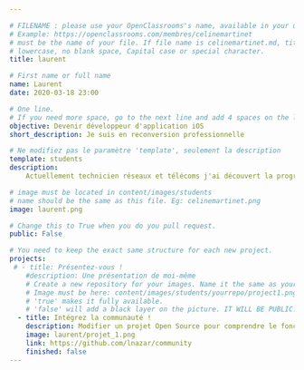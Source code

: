 ```yaml
---

# FILENAME : please use your OpenClassrooms's name, available in your url.
# Example: https://openclassrooms.com/membres/celinemartinet
# must be the name of your file. If file name is celinemartinet.md, title is celinemartinet.
# lowercase, no blank space, Capital case or special character.
title: laurent

# First name or full name
name: Laurent
date: 2020-03-18 23:00

# One line.
# If you need more space, go to the next line and add 4 spaces on the left, as in 'description'.
objective: Devenir développeur d'application iOS
short_description: Je suis en reconversion professionnelle

# Ne modifiez pas le paramètre 'template', seulement la description
template: students
description:
    Actuellement technicien réseaux et télécoms j'ai découvert la programmation avec Autohotkey

# image must be located in content/images/students
# name should be the same as this file. Eg: celinemartinet.png
image: laurent.png

# Change this to True when you do you pull request.
public: False

# You need to keep the exact same structure for each new project.
projects:
 # - title: Présentez-vous !
    #description: Une présentation de moi-même
    # Create a new repository for your images. Name it the same as your nickname and profile picture.
    # Image must be here: content/images/students/yourrepo/project1.png
    # 'true' makes it fully available.
    # 'false' will add a black layer on the picture. IT WILL BE PUBLIC!
  - title: Intégrez la communauté !
    description: Modifier un projet Open Source pour comprendre le fonctionnement de Git, de Github et des pull requests. 
    image: laurent/projet_1.png
    link: https://github.com/lnazar/community
    finished: false
---
```

